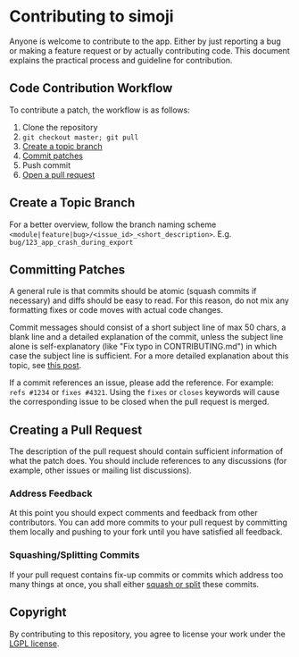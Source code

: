 # Contributing to simoji

Anyone is welcome to contribute to the app. Either by just reporting a
bug or making a feature request or by actually contributing code.
This document explains the practical process and guideline for
contribution.


## Code Contribution Workflow

To contribute a patch, the workflow is as follows:

1. Clone the repository 
2. `git checkout master; git pull`
3. [Create a topic branch](#create-a-topic-branch)
4. [Commit patches](#committing-patches)
5. Push commit
6. [Open a pull request](#creating-a-pull-request)

## Create a Topic Branch

For a better overview, follow the branch naming scheme
`<module|feature|bug>/<issue_id>_<short_description>`.
E.g. `bug/123_app_crash_during_export`


## Committing Patches

A general rule is that commits should be atomic (squash commits if
necessary) and diffs should be easy to read. For this reason, do not
mix any formatting fixes or code moves with actual code changes.

Commit messages should consist of a short subject line of max 50
chars, a blank line and a detailed explanation of the commit, unless
the subject line alone is self-explanatory (like "Fix typo in
CONTRIBUTING.md") in which case the subject line is sufficient. For a
more detailed explanation about this topic, see [this post][git-commit].

If a commit references an issue, please add the reference. For
example: `refs #1234` or `fixes #4321`. Using the `fixes` or `closes`
keywords will cause the corresponding issue to be closed when the pull
request is merged.


## Creating a Pull Request

The description of the pull request should contain sufficient
information of what the patch does. You should include references to
any discussions (for example, other issues or mailing list
discussions).


### Address Feedback

At this point you should expect comments and feedback from other
contributors. You can add more commits to your pull request by
committing them locally and pushing to your fork until you have
satisfied all feedback.


### Squashing/Splitting Commits

If your pull request contains fix-up commits or commits which address
too many things at once, you shall either
[squash or split][git-rewrite-history] these commits.


## Copyright

By contributing to this repository, you agree to license your work
under the [LGPL license](LICENSE).

[fork-a-repo]: https://help.github.com/en/articles/fork-a-repo
[git-commit]: https://chris.beams.io/posts/git-commit/
[git-rewrite-history]: https://git-scm.com/book/en/v2/Git-Tools-Rewriting-History

